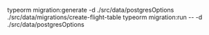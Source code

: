 typeorm migration:generate -d ./src/data/postgresOptions ./src/data/migrations/create-flight-table
typeorm migration:run -- -d ./src/data/postgresOptions
